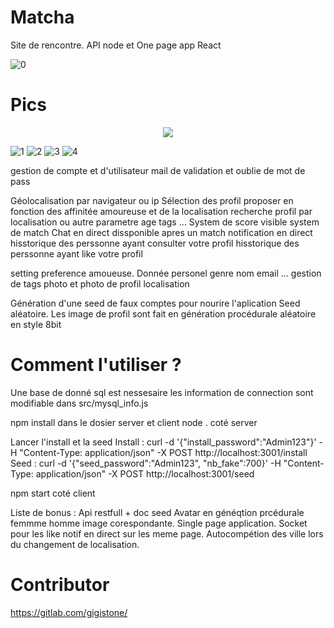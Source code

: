# Matcha
Site de rencontre.
API node et One page app React

![0](https://user-images.githubusercontent.com/44972661/66797689-f3794300-ef0b-11e9-85ff-18b44046fec2.PNG)

# Pics

<p align="center">
  <img src="https://user-images.githubusercontent.com/44972661/66797691-f3794300-ef0b-11e9-8e0f-5e6d4070ae9b.PNG">
  
![1]()
![2](https://user-images.githubusercontent.com/44972661/66797692-f3794300-ef0b-11e9-8380-867bb4969ab9.PNG)
![3](https://user-images.githubusercontent.com/44972661/66797693-f3794300-ef0b-11e9-9a6c-571d262b09c8.PNG)
![4](https://user-images.githubusercontent.com/44972661/66797694-f411d980-ef0b-11e9-9365-f64f15a3072c.PNG)

</p>

gestion de compte et d'utilisateur
mail de validation et oublie de mot de pass

Géolocalisation par navigateur ou ip
Sélection des profil proposer en fonction des affinitée amoureuse et de la localisation
recherche profil par localisation ou autre parametre age tags ...
System de score visible
system de match
Chat en direct dissponible apres un match
notification en direct
hisstorique des perssonne ayant consulter votre profil
hisstorique des perssonne ayant like votre profil

setting 
preference amoueuse.
Donnée personel genre nom email ...
gestion de tags
photo et photo de profil
localisation

Génération d'une seed de faux comptes pour nourire l'aplication
Seed aléatoire.
Les image de profil sont fait en génération procédurale aléatoire en style 8bit


# Comment l'utiliser ?

Une base de donné sql est nessesaire les information de connection sont modifiable dans src/mysql_info.js

npm install dans le dosier server et client
node . coté server

Lancer l'install et la seed 
Install : curl -d '{"install_password":"Admin123"}' -H "Content-Type: application/json" -X POST http://localhost:3001/install
Seed : curl -d '{"seed_password":"Admin123", "nb_fake":700}' -H "Content-Type: application/json" -X POST http://localhost:3001/seed

npm start coté client

Liste de bonus :
Api restfull + doc
seed Avatar en généqtion prcédurale femmme homme image corespondante.
Single page application.
Socket pour les like notif en direct sur les meme page.
Autocompétion des ville lors du changement de localisation.

# Contributor
https://gitlab.com/gigistone/
